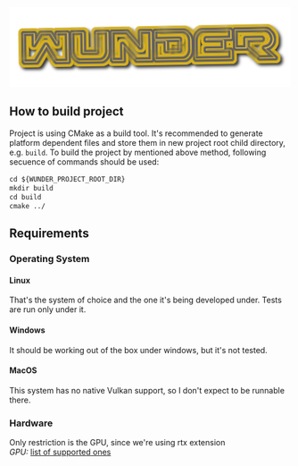 ![](wunder_logo.png "logo")

## How to build project

Project is using CMake as a build tool. It's recommended to generate platform dependent files and store them in new project root child directory, e.g. `build`.
To build the project by mentioned above method, following secuence of commands should be used:

 ```
 cd ${WUNDER_PROJECT_ROOT_DIR}
 mkdir build
 cd build
 cmake ../
 ```
## Requirements

### Operating System

#### Linux
That's the system of choice and the one it's being developed under. Tests are run only under it.

#### Windows
It should be working out of the box under windows, but it's not tested.

#### MacOS
This system has no native Vulkan support, so I don't expect to be runnable there.

### Hardware
Only restriction is the GPU, since we're using rtx extension \
_GPU:_ [list of supported ones](https://vulkan.gpuinfo.org/listdevicescoverage.php?extension=VK_KHR_ray_tracing_pipeline&platform=windows) 

